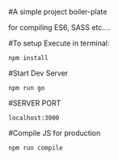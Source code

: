 #A simple project boiler-plate

for compiling ES6, SASS etc....



#To setup Execute in terminal:
```
npm install
```
#Start Dev Server
```
npm run go
```

#SERVER PORT
```
localhost:3000
```
#Compile JS for production 
```
npm run compile
```
